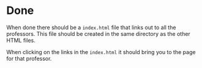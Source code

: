 # Done

When done there should be a `index.html` file that links out to all the professors.
This file should be created in the same directory as the other HTML files.

When clicking on the links in the `index.html` it should bring you to the page for that professor.
